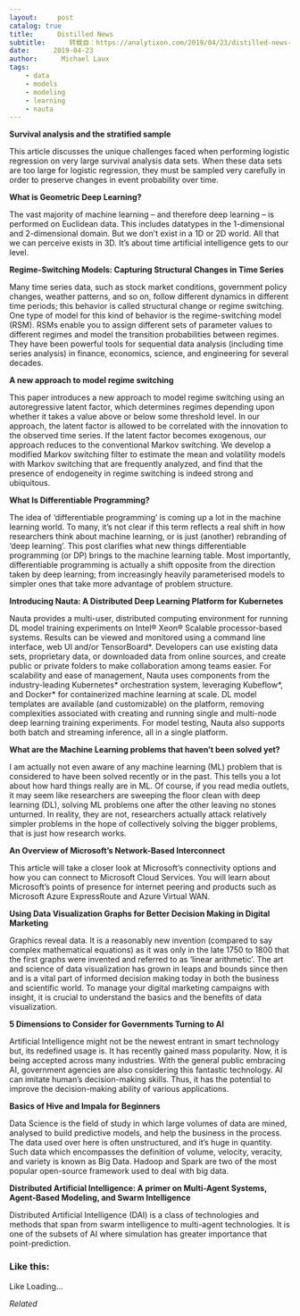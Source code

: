 ```yaml
---
layout:     post
catalog: true
title:      Distilled News
subtitle:      转载自：https://analytixon.com/2019/04/23/distilled-news-1045/
date:      2019-04-23
author:      Michael Laux
tags:
    - data
    - models
    - modeling
    - learning
    - nauta
---
```


**Survival analysis and the stratified sample**

This article discusses the unique challenges faced when performing logistic regression on very large survival analysis data sets. When these data sets are too large for logistic regression, they must be sampled very carefully in order to preserve changes in event probability over time.

**What is Geometric Deep Learning?**

The vast majority of machine learning – and therefore deep learning – is performed on Euclidean data. This includes datatypes in the 1-dimensional and 2-dimensional domain. But we don’t exist in a 1D or 2D world. All that we can perceive exists in 3D. It’s about time artificial intelligence gets to our level.

**Regime-Switching Models: Capturing Structural Changes in Time Series**

Many time series data, such as stock market conditions, government policy changes, weather patterns, and so on, follow different dynamics in different time periods; this behavior is called structural change or regime switching. One type of model for this kind of behavior is the regime-switching model (RSM). RSMs enable you to assign different sets of parameter values to different regimes and model the transition probabilities between regimes. They have been powerful tools for sequential data analysis (including time series analysis) in finance, economics, science, and engineering for several decades.

**A new approach to model regime switching**

This paper introduces a new approach to model regime switching using an autoregressive latent factor, which determines regimes depending upon whether it takes a value above or below some threshold level. In our approach, the latent factor is allowed to be correlated with the innovation to the observed time series. If the latent factor becomes exogenous, our approach reduces to the conventional Markov switching. We develop a modified Markov switching filter to estimate the mean and volatility models with Markov switching that are frequently analyzed, and find that the presence of endogeneity in regime switching is indeed strong and ubiquitous.

**What Is Differentiable Programming?**

The idea of ‘differentiable programming’ is coming up a lot in the machine learning world. To many, it’s not clear if this term reflects a real shift in how researchers think about machine learning, or is just (another) rebranding of ‘deep learning’. This post clarifies what new things differentiable programming (or DP) brings to the machine learning table. Most importantly, differentiable programming is actually a shift opposite from the direction taken by deep learning; from increasingly heavily parameterised models to simpler ones that take more advantage of problem structure.

**Introducing Nauta: A Distributed Deep Learning Platform for Kubernetes**

Nauta provides a multi-user, distributed computing environment for running DL model training experiments on Intel® Xeon® Scalable processor-based systems. Results can be viewed and monitored using a command line interface, web UI and/or TensorBoard*. Developers can use existing data sets, proprietary data, or downloaded data from online sources, and create public or private folders to make collaboration among teams easier. For scalability and ease of management, Nauta uses components from the industry-leading Kubernetes* orchestration system, leveraging Kubeflow*, and Docker* for containerized machine learning at scale. DL model templates are available (and customizable) on the platform, removing complexities associated with creating and running single and multi-node deep learning training experiments. For model testing, Nauta also supports both batch and streaming inference, all in a single platform.

**What are the Machine Learning problems that haven’t been solved yet?**

I am actually not even aware of any machine learning (ML) problem that is considered to have been solved recently or in the past. This tells you a lot about how hard things really are in ML. Of course, if you read media outlets, it may seem like researchers are sweeping the floor clean with deep learning (DL), solving ML problems one after the other leaving no stones unturned. In reality, they are not, researchers actually attack relatively simpler problems in the hope of collectively solving the bigger problems, that is just how research works.

**An Overview of Microsoft’s Network-Based Interconnect**

This article will take a closer look at Microsoft’s connectivity options and how you can connect to Microsoft Cloud Services. You will learn about Microsoft’s points of presence for internet peering and products such as Microsoft Azure ExpressRoute and Azure Virtual WAN.

**Using Data Visualization Graphs for Better Decision Making in Digital Marketing**

Graphics reveal data. It is a reasonably new invention (compared to say complex mathematical equations) as it was only in the late 1750 to 1800 that the first graphs were invented and referred to as ‘linear arithmetic’. The art and science of data visualization has grown in leaps and bounds since then and is a vital part of informed decision making today in both the business and scientific world. To manage your digital marketing campaigns with insight, it is crucial to understand the basics and the benefits of data visualization.

**5 Dimensions to Consider for Governments Turning to AI**

Artificial Intelligence might not be the newest entrant in smart technology but, its redefined usage is. It has recently gained mass popularity. Now, it is being accepted across many industries. With the general public embracing AI, government agencies are also considering this fantastic technology. AI can imitate human’s decision-making skills. Thus, it has the potential to improve the decision-making ability of various applications.

**Basics of Hive and Impala for Beginners**

Data Science is the field of study in which large volumes of data are mined, analysed to build predictive models, and help the business in the process. The data used over here is often unstructured, and it’s huge in quantity. Such data which encompasses the definition of volume, velocity, veracity, and variety is known as Big Data. Hadoop and Spark are two of the most popular open-source framework used to deal with big data.

**Distributed Artificial Intelligence: A primer on Multi-Agent Systems, Agent-Based Modeling, and Swarm Intelligence**

Distributed Artificial Intelligence (DAI) is a class of technologies and methods that span from swarm intelligence to multi-agent technologies. It is one of the subsets of AI where simulation has greater importance that point-prediction.





### Like this:

Like Loading...


*Related*


